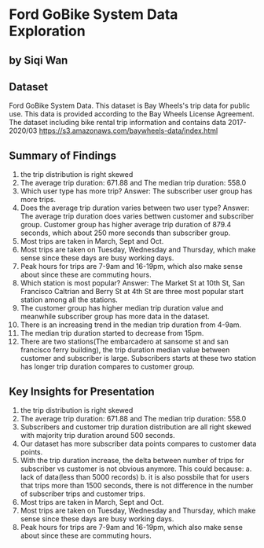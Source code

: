 # Ford GoBike System Data Exploration
## by Siqi Wan


## Dataset
Ford GoBike System Data. This dataset is Bay Wheels's trip data for public use. This data is provided according to the Bay Wheels License Agreement. The dataset including bike rental trip information and contains data 2017-2020/03
https://s3.amazonaws.com/baywheels-data/index.html


## Summary of Findings

1. the trip distribution is right skewed
2. The average trip duration: 671.88 and The median trip duration: 558.0
3. Which user type has more trip?
Answer: The subscriber user group has more trips.
4. Does the average trip duration varies between two user type?
Answer: The average trip duration does varies bettwen customer and subscriber group. Customer group has higher average trip duration of 879.4 seconds, which about 250 more seconds than subscriber group.
5. Most trips are taken in March, Sept and Oct.
6. Most trips are taken on Tuesday, Wednesday and Thursday, which make sense since these days are busy working days.
7. Peak hours for trips are 7-9am and 16-19pm, which also make sense about since these are commuting hours.
8. Which station is most popular?
Answer: The Market St at 10th St, San Francisco Caltrian and Berry St at 4th St are three most popular start station among all the stations.
9. The customer group has higher median trip duration value and meanwhile subscriber group has more data in the dataset.
10. There is an increasing trend in the median trip duration from 4-9am. 
11. The median trip duration started to decrease from 15pm.
12. There are two stations(The embarcadero at sansome st and san francisco ferry building), the trip duration median value between customer and subscriber is large. Subscribers starts at these two station has longer trip duration compares to customer group.

## Key Insights for Presentation

1. the trip distribution is right skewed
2. The average trip duration: 671.88 and The median trip duration: 558.0
3. Subscribers and customer trip duration distribution are all right skewed with majority trip duration around 500 seconds.
4. Our dataset has more subscriber data points compares to customer data points.
5. With the trip duration increase, the delta between number of trips for subscriber vs customer is not obvious anymore. This could because:
    a. lack of data(less than 5000 records)
    b. it is also possbile that for users that trips more than 1500 seconds, there is not difference in the number of subscriber trips and customer trips.
6. Most trips are taken in March, Sept and Oct.
7. Most trips are taken on Tuesday, Wednesday and Thursday, which make sense since these days are busy working days.
8. Peak hours for trips are 7-9am and 16-19pm, which also make sense about since these are commuting hours.

